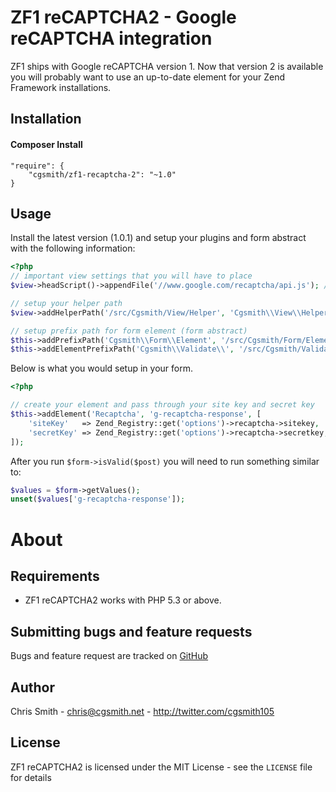 ZF1 reCAPTCHA2 - Google reCAPTCHA integration
==============================

ZF1 ships with Google reCAPTCHA version 1.  Now that version 2 is available
you will probably want to use an up-to-date element for your Zend Framework installations.

Installation
-----

#### Composer Install

    "require": {
        "cgsmith/zf1-recaptcha-2": "~1.0"
    }


Usage
-----

Install the latest version (1.0.1) and setup your plugins and form abstract with the following information:

```php
<?php
// important view settings that you will have to place
$view->headScript()->appendFile('//www.google.com/recaptcha/api.js'); // pulls in google js api

// setup your helper path
$view->addHelperPath('/src/Cgsmith/View/Helper', 'Cgsmith\\View\\Helper\\'); 

// setup prefix path for form element (form abstract) 
$this->addPrefixPath('Cgsmith\\Form\\Element', '/src/Cgsmith/Form/Element', Zend_Form::ELEMENT);
$this->addElementPrefixPath('Cgsmith\\Validate\\', '/src/Cgsmith/Validate/', Zend_Form_Element::VALIDATE);

```

Below is what you would setup in your form.

```php
<?php

// create your element and pass through your site key and secret key
$this->addElement('Recaptcha', 'g-recaptcha-response', [
    'siteKey'   => Zend_Registry::get('options')->recaptcha->sitekey,
    'secretKey' => Zend_Registry::get('options')->recaptcha->secretkey,
]);

```

After you run `$form->isValid($post)` you will need to run something similar to:

```php
$values = $form->getValues();
unset($values['g-recaptcha-response']);

```

About
=====

Requirements
------------

- ZF1 reCAPTCHA2 works with PHP 5.3 or above.

Submitting bugs and feature requests
------------------------------------

Bugs and feature request are tracked on [GitHub](https://github.com/cgsmith/zf1-recaptcha-2/issues)

Author
------

Chris Smith - <chris@cgsmith.net> - <http://twitter.com/cgsmith105>

License
-------

ZF1 reCAPTCHA2 is licensed under the MIT License - see the `LICENSE` file for details

